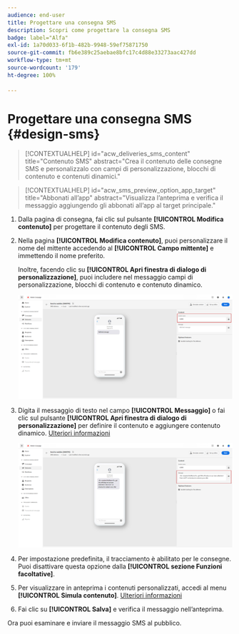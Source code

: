```yaml
---
audience: end-user
title: Progettare una consegna SMS
description: Scopri come progettare la consegna SMS
badge: label="Alfa"
exl-id: 1a70d033-6f1b-482b-9948-59ef75871750
source-git-commit: fb6e389c25aebae8bfc17c4d88e33273aac427dd
workflow-type: tm+mt
source-wordcount: '179'
ht-degree: 100%

---
```


# Progettare una consegna SMS {#design-sms}

>[!CONTEXTUALHELP]
>id="acw_deliveries_sms_content"
>title="Contenuto SMS"
>abstract="Crea il contenuto delle consegne SMS e personalizzalo con campi di personalizzazione, blocchi di contenuto e contenuti dinamici."

>[!CONTEXTUALHELP]
>id="acw_sms_preview_option_app_target"
>title="Abbonati all’app"
>abstract="Visualizza l’anteprima e verifica il messaggio aggiungendo gli abbonati all’app al target principale."

1. Dalla pagina di consegna, fai clic sul pulsante **[!UICONTROL Modifica contenuto]** per progettare il contenuto degli SMS.

1. Nella pagina **[!UICONTROL Modifica contenuto]**, puoi personalizzare il nome del mittente accedendo al **[!UICONTROL Campo mittente]** e immettendo il nome preferito.

   Inoltre, facendo clic su **[!UICONTROL Apri finestra di dialogo di personalizzazione]**, puoi includere nel messaggio campi di personalizzazione, blocchi di contenuto e contenuto dinamico.

   ![](assets/sms_content_1.png)

1. Digita il messaggio di testo nel campo **[!UICONTROL Messaggio]** o fai clic sul pulsante **[!UICONTROL Apri finestra di dialogo di personalizzazione]** per definire il contenuto e aggiungere contenuto dinamico. [Ulteriori informazioni](../personalization/gs-personalization.md)

   ![](assets/sms_content_2.png)

1. Per impostazione predefinita, il tracciamento è abilitato per le consegne. Puoi disattivare questa opzione dalla **[!UICONTROL sezione Funzioni facoltative]**.

1. Per visualizzare in anteprima i contenuti personalizzati, accedi al menu **[!UICONTROL Simula contenuto]**. [Ulteriori informazioni](send-sms.md#preview-sms)

1. Fai clic su **[!UICONTROL Salva]** e verifica il messaggio nell’anteprima.

Ora puoi esaminare e inviare il messaggio SMS al pubblico.
